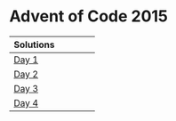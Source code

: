 # Advent of Code 2015

| Solutions | | | | |
| :--- | :--- | :--- | :--- | :--- |
| [Day 1](2015/day1) | | | | |
| [Day 2](2015/day2) | | | | |
| [Day 3](2015/day3) | | | | |
| [Day 4](2015/day4) | | | | |